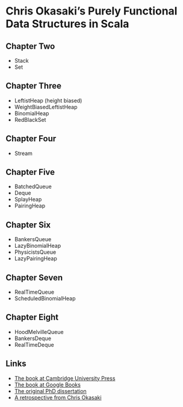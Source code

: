 Chris Okasaki’s Purely Functional Data Structures in Scala
==========================================================

Chapter Two
-----------

* Stack
* Set

Chapter Three
-------------

* LeftistHeap (height biased)
* WeightBiasedLeftistHeap
* BinomialHeap
* RedBlackSet

Chapter Four
------------

* Stream

Chapter Five
------------

* BatchedQueue
* Deque
* SplayHeap
* PairingHeap

Chapter Six
-----------

* BankersQueue
* LazyBinomialHeap
* PhysicistsQueue
* LazyPairingHeap

Chapter Seven
-------------

* RealTimeQueue
* ScheduledBinomialHeap

Chapter Eight
-------------

* HoodMelvilleQueue
* BankersDeque
* RealTimeDeque

Links
-----

* [The book at Cambridge University Press](www.cambridge.org/9780521663502)
* [The book at Google Books](http://books.google.com/books?id=SxPzSTcTalAC)
* [The original PhD dissertation](http://www.cs.cmu.edu/~rwh/theses/okasaki.pdf)
* [A retrospective from Chris Okasaki](http://okasaki.blogspot.com/2008/02/ten-years-of-purely-functional-data.html)
